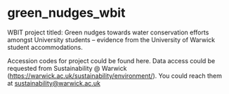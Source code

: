 # green_nudges_wbit
WBIT project titled: Green nudges towards water conservation efforts amongst University students – evidence from the University of Warwick student accommodations.

Accession codes for project could be found here. Data access could be requested from Sustainability @ Warwick (https://warwick.ac.uk/sustainability/environment/). You could reach them at sustainability@warwick.ac.uk 

